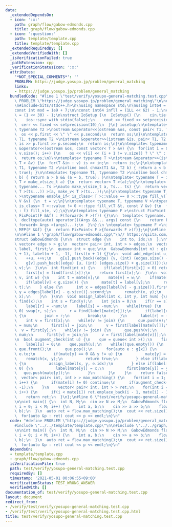 ```yaml
---
data:
  _extendedDependsOn:
  - icon: ':x:'
    path: graph/flow/gabow-edmonds.cpp
    title: graph/flow/gabow-edmonds.cpp
  - icon: ':question:'
    path: template/template.cpp
    title: template/template.cpp
  _extendedRequiredBy: []
  _extendedVerifiedWith: []
  _isVerificationFailed: true
  _pathExtension: cpp
  _verificationStatusIcon: ':x:'
  attributes:
    '*NOT_SPECIAL_COMMENTS*': ''
    PROBLEM: https://judge.yosupo.jp/problem/general_matching
    links:
    - https://judge.yosupo.jp/problem/general_matching
  bundledCode: "#line 1 \"test/verify/yosupo-general-matching.test.cpp\"\n#define\
    \ PROBLEM \"https://judge.yosupo.jp/problem/general_matching\"\n\n#line 1 \"template/template.cpp\"\
    \n#include<bits/stdc++.h>\n\nusing namespace std;\n\nusing int64 = long long;\n\
    const int mod = 1e9 + 7;\n\nconst int64 infll = (1LL << 62) - 1;\nconst int inf\
    \ = (1 << 30) - 1;\n\nstruct IoSetup {\n  IoSetup() {\n    cin.tie(nullptr);\n\
    \    ios::sync_with_stdio(false);\n    cout << fixed << setprecision(10);\n  \
    \  cerr << fixed << setprecision(10);\n  }\n} iosetup;\n\ntemplate< typename T1,\
    \ typename T2 >\nostream &operator<<(ostream &os, const pair< T1, T2 >& p) {\n\
    \  os << p.first << \" \" << p.second;\n  return os;\n}\n\ntemplate< typename\
    \ T1, typename T2 >\nistream &operator>>(istream &is, pair< T1, T2 > &p) {\n \
    \ is >> p.first >> p.second;\n  return is;\n}\n\ntemplate< typename T >\nostream\
    \ &operator<<(ostream &os, const vector< T > &v) {\n  for(int i = 0; i < (int)\
    \ v.size(); i++) {\n    os << v[i] << (i + 1 != v.size() ? \" \" : \"\");\n  }\n\
    \  return os;\n}\n\ntemplate< typename T >\nistream &operator>>(istream &is, vector<\
    \ T > &v) {\n  for(T &in : v) is >> in;\n  return is;\n}\n\ntemplate< typename\
    \ T1, typename T2 >\ninline bool chmax(T1 &a, T2 b) { return a < b && (a = b,\
    \ true); }\n\ntemplate< typename T1, typename T2 >\ninline bool chmin(T1 &a, T2\
    \ b) { return a > b && (a = b, true); }\n\ntemplate< typename T = int64 >\nvector<\
    \ T > make_v(size_t a) {\n  return vector< T >(a);\n}\n\ntemplate< typename T,\
    \ typename... Ts >\nauto make_v(size_t a, Ts... ts) {\n  return vector< decltype(make_v<\
    \ T >(ts...)) >(a, make_v< T >(ts...));\n}\n\ntemplate< typename T, typename V\
    \ >\ntypename enable_if< is_class< T >::value == 0 >::type fill_v(T &t, const\
    \ V &v) {\n  t = v;\n}\n\ntemplate< typename T, typename V >\ntypename enable_if<\
    \ is_class< T >::value != 0 >::type fill_v(T &t, const V &v) {\n  for(auto &e\
    \ : t) fill_v(e, v);\n}\n\ntemplate< typename F >\nstruct FixPoint : F {\n  explicit\
    \ FixPoint(F &&f) : F(forward< F >(f)) {}\n\n  template< typename... Args >\n\
    \  decltype(auto) operator()(Args &&... args) const {\n    return F::operator()(*this,\
    \ forward< Args >(args)...);\n  }\n};\n \ntemplate< typename F >\ninline decltype(auto)\
    \ MFP(F &&f) {\n  return FixPoint< F >{forward< F >(f)};\n}\n#line 4 \"test/verify/yosupo-general-matching.test.cpp\"\
    \n\n#line 1 \"graph/flow/gabow-edmonds.cpp\"\n// https://qiita.com/Kutimoti_T/items/5b579773e0a24d650bdf\n\
    struct GabowEdmonds {\n\n  struct edge {\n    int to, idx;\n  };\n\n  vector<\
    \ vector< edge > > g;\n  vector< pair< int, int > > edges;\n  vector< int > mate,\
    \ label, first;\n  queue< int > que;\n\n  GabowEdmonds(int n) : g(n + 1), mate(n\
    \ + 1), label(n + 1, -1), first(n + 1) {}\n\n  void add_edge(int u, int v) {\n\
    \    ++u, ++v;\n    g[u].push_back((edge) {v, (int) (edges.size() + g.size())});\n\
    \    g[v].push_back((edge) {u, (int) (edges.size() + g.size())});\n    edges.emplace_back(u,\
    \ v);\n  }\n\n  int find(int x) {\n    if(label[first[x]] < 0) return first[x];\n\
    \    first[x] = find(first[x]);\n    return first[x];\n  }\n\n  void rematch(int\
    \ v, int w) {\n    int t = mate[v];\n    mate[v] = w;\n    if(mate[t] != v) return;\n\
    \    if(label[v] < g.size()) {\n      mate[t] = label[v];\n      rematch(label[v],\
    \ t);\n    } else {\n      int x = edges[label[v] - g.size()].first;\n      int\
    \ y = edges[label[v] - g.size()].second;\n      rematch(x, y);\n      rematch(y,\
    \ x);\n    }\n  }\n\n  void assign_label(int x, int y, int num) {\n    int r =\
    \ find(x);\n    int s = find(y);\n    int join = 0;\n    if(r == s) return;\n\
    \    label[r] = -num;\n    label[s] = -num;\n    while(true) {\n      if(s !=\
    \ 0) swap(r, s);\n      r = find(label[mate[r]]);\n      if(label[r] == -num)\
    \ {\n        join = r;\n        break;\n      }\n      label[r] = -num;\n    }\n\
    \    int v = first[x];\n    while(v != join) {\n      que.push(v);\n      label[v]\
    \ = num;\n      first[v] = join;\n      v = first[label[mate[v]]];\n    }\n  \
    \  v = first[y];\n    while(v != join) {\n      que.push(v);\n      label[v] =\
    \ num;\n      first[v] = join;\n      v = first[label[mate[v]]];\n    }\n  }\n\
    \n  bool augment_check(int u) {\n    que = queue< int >();\n    first[u] = 0;\n\
    \    label[u] = 0;\n    que.push(u);\n    while(!que.empty()) {\n      int x =\
    \ que.front();\n      que.pop();\n      for(auto e : g[x]) {\n        int y =\
    \ e.to;\n        if(mate[y] == 0 && y != u) {\n          mate[y] = x;\n      \
    \    rematch(x, y);\n          return true;\n        } else if(label[y] >= 0)\
    \ {\n          assign_label(x, y, e.idx);\n        } else if(label[mate[y]] <\
    \ 0) {\n          label[mate[y]] = x;\n          first[mate[y]] = y;\n       \
    \   que.push(mate[y]);\n        }\n      }\n    }\n    return false;\n  }\n\n\
    \  vector< pair< int, int > > max_matching() {\n    for(int i = 1; i < g.size();\
    \ i++) {\n      if(mate[i] != 0) continue;\n      if(augment_check(i)) label.assign(g.size(),\
    \ -1);\n    }\n    vector< pair< int, int > > ret;\n    for(int i = 1; i < g.size();\
    \ i++) {\n      if(i < mate[i]) ret.emplace_back(i - 1, mate[i] - 1);\n    }\n\
    \    return ret;\n  }\n};\n#line 6 \"test/verify/yosupo-general-matching.test.cpp\"\
    \n\nint main() {\n  int N, M;\n  cin >> N >> M;\n  GabowEdmonds flow(N);\n  for(int\
    \ i = 0; i < M; i++) {\n    int a, b;\n    cin >> a >> b;\n    flow.add_edge(a,\
    \ b);\n  }\n  auto ret = flow.max_matching();\n  cout << ret.size() << endl;\n\
    \  for(auto &p : ret) cout << p << endl;\n}\n"
  code: "#define PROBLEM \"https://judge.yosupo.jp/problem/general_matching\"\n\n\
    #include \"../../template/template.cpp\"\n\n#include \"../../graph/flow/gabow-edmonds.cpp\"\
    \n\nint main() {\n  int N, M;\n  cin >> N >> M;\n  GabowEdmonds flow(N);\n  for(int\
    \ i = 0; i < M; i++) {\n    int a, b;\n    cin >> a >> b;\n    flow.add_edge(a,\
    \ b);\n  }\n  auto ret = flow.max_matching();\n  cout << ret.size() << endl;\n\
    \  for(auto &p : ret) cout << p << endl;\n}\n"
  dependsOn:
  - template/template.cpp
  - graph/flow/gabow-edmonds.cpp
  isVerificationFile: true
  path: test/verify/yosupo-general-matching.test.cpp
  requiredBy: []
  timestamp: '2021-05-01 00:06:55+09:00'
  verificationStatus: TEST_WRONG_ANSWER
  verifiedWith: []
documentation_of: test/verify/yosupo-general-matching.test.cpp
layout: document
redirect_from:
- /verify/test/verify/yosupo-general-matching.test.cpp
- /verify/test/verify/yosupo-general-matching.test.cpp.html
title: test/verify/yosupo-general-matching.test.cpp
---
```


